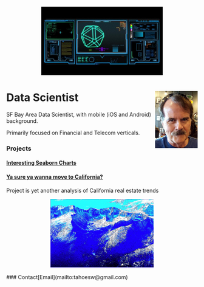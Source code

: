 <p style="text-align:center;"><img src="scifi2.jpg" alt="hdr" height="180"></p>

<h1>
Data Scientist<img style="float: right" src="MoiJun2016Cropped2.jpg" height="150">
</h1>
SF Bay Area Data Scientist, with mobile (iOS and Android) background.

Primarily focused on Financial and Telecom verticals.
### Projects

#### [Interesting Seaborn Charts](https://colab.research.google.com/drive/1wr1drwdu_s7UCa_qG6OqQdQtXm4RTanZ)

#### [Ya sure ya wanna move to California?](projhttps://medium.com/@faluovo/want-cheap-living-quarters-in-california-5614d01cdbc8)

Project is yet another analysis of California real estate trends

<p style="text-align:center;"><img src="15.PNG" alt="hdr" height="180"></p>
### Contact​
[Email](mailto:tahoesw@gmail.com)

